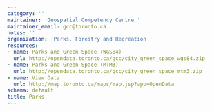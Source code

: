 ```yaml
---
category: ''
maintainer: 'Geospatial Competency Centre '
maintainer_email: gcc@toronto.ca
notes: ''
organization: 'Parks, Forestry and Recreation '
resources:
- name: Parks and Green Space (WGS84)
  url: http://opendata.toronto.ca/gcc/city_green_space_wgs84.zip
- name: Parks and Green Space (MTM3)
  url: http://opendata.toronto.ca/gcc/city_green_space_mtm3.zip
- name: View Data
  url: http://map.toronto.ca/maps/map.jsp?app=OpenData
schema: default
title: Parks
---
```

